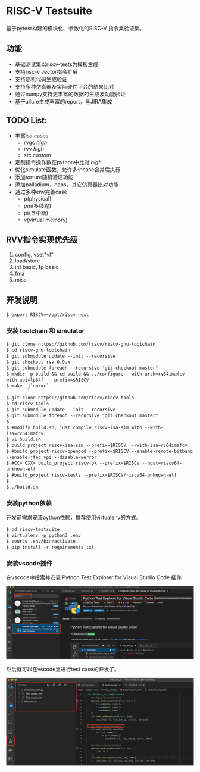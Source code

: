 # RISC-V Testsuite

基于pytest构建的模块化、参数化的RISC-V 指令集验证集。

## 功能

* 基础测试集以riscv-tests为模板生成
* 支持risc-v vector指令扩展
* 支持随机代码生成验证
* 支持多种仿真器及实际硬件平台的结果比对
* 通过numpy支持更丰富的数据的生成及功能验证
* 基于allure生成丰富的report，与JIRA集成

## TODO List:

* 丰富isa cases
   * rvgc *high*
   * rvv *high*
   * stc custom
* 定制指令操作数在python中比对 *high*
* 优化simulate函数，允许多个case合并后执行
* 添加torture随机验证功能
* 添加palladium，haps，其它仿真器比对功能
* 通过多种env完善case
   * p(physical)
   * pm(多线程)
   * pt(含中断)
   * v(virtual memory)

## RVV指令实现优先级

1. config, vset\*vl\*
2. load/store
3. int basic, fp basic
4. fma
5. misc

## 开发说明

    $ export RISCV=~/opt/riscv-next

### 安装 toolchain 和 simulator

    $ git clone https://github.com/riscv/riscv-gnu-toolchain
    $ cd riscv-gnu-toolchain
	$ git submodule update --init --recursive
	$ git checkout rvv-0.9.x
	$ git submodule foreach --recursive "git checkout master"
    $ mkdir -p build && cd build && ../configure --with-arch=rv64imafcv --with-abi=lp64f  --prefix=$RISCV
    $ make -j`nproc`

    $ git clone https://github.com/riscv/riscv-tools
    $ cd riscv-tools
    $ git submodule update --init --recursive
	$ git submodule foreach --recursive "git checkout master"
	$
	$ #modify build.sh, just compile riscv-isa-sim with --with-isa=rv64imafcv:
	$ vi build.sh
	$ build_project riscv-isa-sim --prefix=$RISCV  --with-isa=rv64imafcv
	$ #build_project riscv-openocd --prefix=$RISCV --enable-remote-bitbang --enable-jtag_vpi --disable-werror
	$ #CC= CXX= build_project riscv-pk --prefix=$RISCV --host=riscv64-unknown-elf
	$ #build_project riscv-tests --prefix=$RISCV/riscv64-unknown-elf
	$
    $ ./build.sh

### 安装python依赖

开发前需求安装python依赖，推荐使用virtualenv的方式。

    $ cd riscv-testsuite
    $ virtualenv -p python3 .env
    $ source .env/bin/activate
    $ pip install -r requirements.txt

### 安装vscode插件

在vscode中搜索并安装 Python Test Explorer for Visual Studio Code 插件

![Python Test Explorer](docs/images/python-test-explorer.png)

然后就可以在vscode里进行test case的开发了。

![Python Test Working](docs/images/python-test-working.png)
